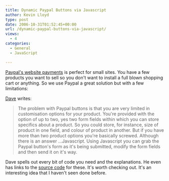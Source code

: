 ```yaml
---
title: Dynamic Paypal Buttons via Javascript
author: Kevin Lloyd
type: post
date: 2006-10-31T01:52:45+00:00
url: /dynamic-paypal-buttons-via-javascript/
views:
  - 4
categories:
  - General
  - JavaScript

---
```

[Paypal's website payments][1] is perfect for small sites. You have a few products you want to sell so you don't want to install a full blown shopping cart or anything. So we use Paypal a great solution but with a few limitations:

[Dave][2] writes:

> The problem with Paypal buttons is that you are very limited in customisation options for your product. You're provided with the option of up to two, yes two form fields within which you can store specifics about a product. So you could store, for instance, size of product in one field, and colour of product in another. But if you have more than two product options you're basically screwed. Although there is an answer ...Javascript. Using Javascript you can grab the Paypal button's form as it's being submitted, modify the form fields and then send it on it's way.

Dave spells out every bit of code you need and the explanations. He even has links to the [source code][2] for these. It's worth checking out. It's an interesting idea that I haven't seen done before.

 [1]: https://www.paypal.com/cgi-bin/webscr?cmd=p/xcl/web-accept-to-sc-button-outside
 [2]: http://www.sector40.net/articles/2006/10/29/dynamic-paypal-buttons-using-javascript